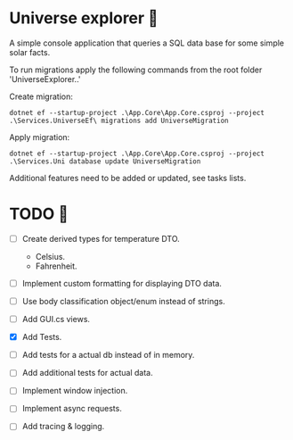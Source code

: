 
# Universe explorer :milky_way:

A simple console application that queries a SQL data base for
some simple solar facts.

To run migrations apply the following commands from the root folder 'UniverseExplorer\..'

Create migration:
```
dotnet ef --startup-project .\App.Core\App.Core.csproj --project .\Services.UniverseEf\ migrations add UniverseMigration
```

Apply migration:
```
dotnet ef --startup-project .\App.Core\App.Core.csproj --project .\Services.Uni database update UniverseMigration
```

Additional features need to be added or updated, see tasks lists.


# TODO :stars:

- [ ] Create derived types for temperature DTO.
	- Celsius.
	- Fahrenheit.
- [ ] Implement custom formatting for displaying DTO data.
- [ ] Use body classification object/enum instead of strings.
- [ ] Add GUI.cs views.
- [X] Add Tests.
- [ ] Add tests for a actual db instead of in memory.
- [ ] Add additional tests for actual data.
- [ ] Implement window injection.
- [ ] Implement async requests.
- [ ] Add tracing & logging.

